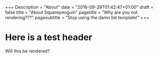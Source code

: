 +++
Description = "About"
date = "2016-09-29T01:42:47+01:00"
draft = false
title = "About Squarepenguin"
pagetitle = "Why are you not rendering???"
pagesubtitle = "Stop using the damn list template!"
+++

# Here is a test header

Will this be rendered?
